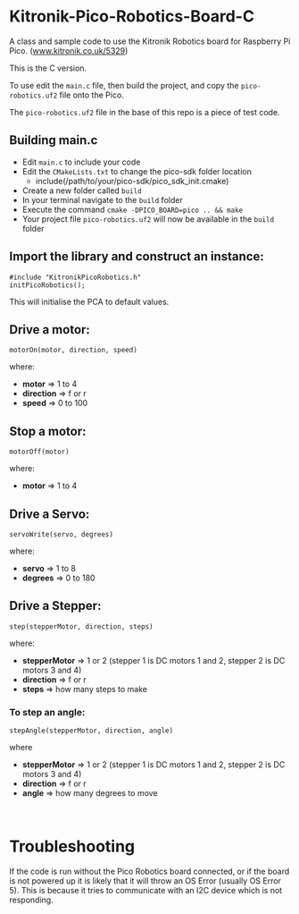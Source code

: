 # Kitronik-Pico-Robotics-Board-C

A class and sample code to use the Kitronik Robotics board for Raspberry Pi Pico. (www.kitronik.co.uk/5329)

This is the C version. 

To use edit the `main.c` file, then build the project, and copy the `pico-robotics.uf2` file onto the Pico.

The `pico-robotics.uf2` file in the base of this repo is a piece of test code.

## Building main.c
- Edit `main.c` to include your code
- Edit the `CMakeLists.txt` to change the pico-sdk folder location
    - include(/path/to/your/pico-sdk/pico_sdk_init.cmake)
- Create a new folder called `build`
- In your terminal navigate to the `build` folder
- Execute the command ```cmake -DPICO_BOARD=pico .. && make```
- Your project file `pico-robotics.uf2` will now be available in the `build` folder

## Import the library and construct an instance:
```
#include "KitronikPicoRobotics.h"
initPicoRobotics();
```
This will initialise the PCA to default values.

## Drive a motor:
```
motorOn(motor, direction, speed)
```
where:
* __motor__ => 1 to 4
* __direction__ => f or r
* __speed__ => 0 to 100

## Stop a motor:
```
motorOff(motor)
```
where:
* __motor__ => 1 to 4

## Drive a Servo:
```
servoWrite(servo, degrees)
```
where:
* __servo__ => 1 to 8
* __degrees__ => 0 to 180

## Drive a Stepper:
```
step(stepperMotor, direction, steps)
```
where:
* __stepperMotor__ => 1 or 2 (stepper 1 is DC motors 1 and 2, stepper 2 is DC motors 3 and 4)
* __direction__ => f or r
* __steps__ => how many steps to make

### To step an angle:
```
stepAngle(stepperMotor, direction, angle)
```
where
* __stepperMotor__ => 1 or 2 (stepper 1 is DC motors 1 and 2, stepper 2 is DC motors 3 and 4)
* __direction__ => f or r
* __angle__ => how many degrees to move
<br/>

# Troubleshooting
If the code is run without the Pico Robotics board connected, or  if the board is not powered up it is likely that it will throw an OS Error (usually OS Error 5).
This is because it tries to communicate with an I2C device which is not responding.